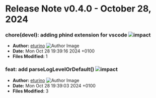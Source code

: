 # Release Note v0.4.0 - October 28, 2024

### chore(devel): adding phind extension for vscode ![impact](https://img.shields.io/badge/impact-low-green?style=flat-square)

- **Author:** [eturino](https://github.com/eturino)
  ![Author Image](https://avatars.githubusercontent.com/eturino?size=40)
- **Date:** Mon Oct 28 19:39:16 2024 +0100
- **Files Modified:** 1

### feat: add parseLogLevelOrDefault() ![impact](https://img.shields.io/badge/impact-medium-yellow?style=flat-square)

- **Author:** [eturino](https://github.com/eturino)
  ![Author Image](https://avatars.githubusercontent.com/eturino?size=40)
- **Date:** Mon Oct 28 19:39:03 2024 +0100
- **Files Modified:** 3
